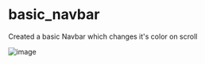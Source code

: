 # basic_navbar
Created a basic Navbar which changes it's color on scroll

![image](https://github.com/user-attachments/assets/224525f5-15a4-4f74-9a15-cdc3ee09e6c0)

